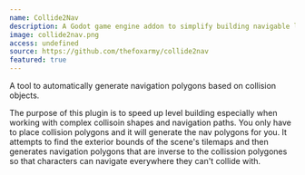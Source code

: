```yaml
---
name: Collide2Nav
description: A Godot game engine addon to simplify building navigable levels with complex collision geometry.
image: collide2nav.png
access: undefined
source: https://github.com/thefoxarmy/collide2nav
featured: true
---
```



A tool to automatically generate navigation polygons based on collision objects.

The purpose of this plugin is to speed up level building especially when working with complex collisoin shapes and navigation paths. You only have to place collision polygons and it will generate the nav polygons for you. It attempts to find the exterior bounds of the scene's tilemaps and then generates navigation polygons that are inverse to the collission polygones so that characters can navigate everywhere they can't collide with.

